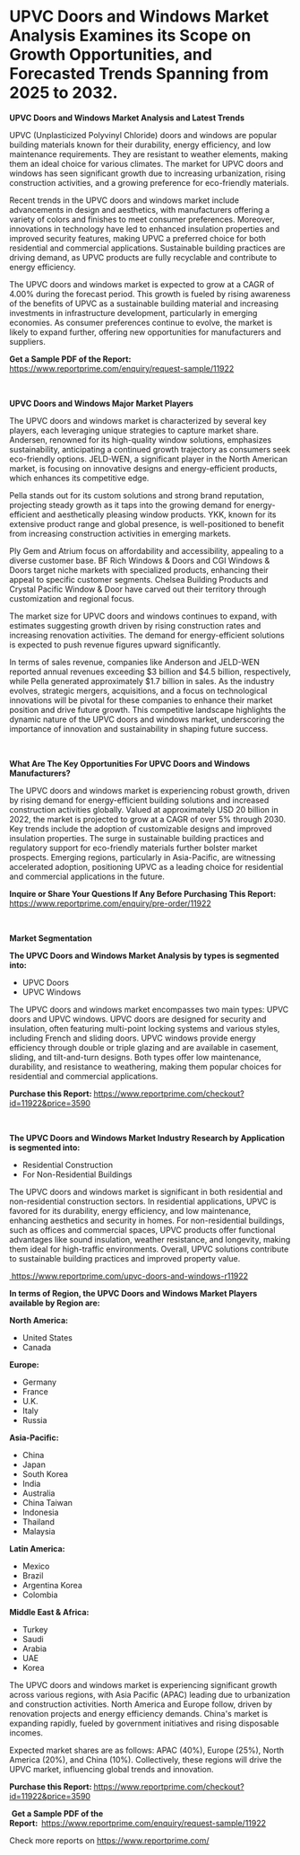 <p><h1>UPVC Doors and Windows Market Analysis Examines its Scope on Growth Opportunities, and Forecasted Trends Spanning from 2025 to 2032.</h1></p><p><strong>UPVC Doors and Windows Market Analysis and Latest Trends</strong></p>
<p><p>UPVC (Unplasticized Polyvinyl Chloride) doors and windows are popular building materials known for their durability, energy efficiency, and low maintenance requirements. They are resistant to weather elements, making them an ideal choice for various climates. The market for UPVC doors and windows has seen significant growth due to increasing urbanization, rising construction activities, and a growing preference for eco-friendly materials.</p><p>Recent trends in the UPVC doors and windows market include advancements in design and aesthetics, with manufacturers offering a variety of colors and finishes to meet consumer preferences. Moreover, innovations in technology have led to enhanced insulation properties and improved security features, making UPVC a preferred choice for both residential and commercial applications. Sustainable building practices are driving demand, as UPVC products are fully recyclable and contribute to energy efficiency.</p><p>The UPVC doors and windows market is expected to grow at a CAGR of 4.00% during the forecast period. This growth is fueled by rising awareness of the benefits of UPVC as a sustainable building material and increasing investments in infrastructure development, particularly in emerging economies. As consumer preferences continue to evolve, the market is likely to expand further, offering new opportunities for manufacturers and suppliers.</p></p>
<p><strong>Get a Sample PDF of the Report:&nbsp;</strong> <a href="https://www.reportprime.com/enquiry/request-sample/11922?utm_campaign=3523&utm_medium=2&utm_source=Github&utm_content=ia&utm_term=17032025&utm_id=upvc-doors-and-windows">https://www.reportprime.com/enquiry/request-sample/11922</a></p>
<p>&nbsp;</p>
<p><strong>UPVC Doors and Windows Major Market Players</strong></p>
<p><p>The UPVC doors and windows market is characterized by several key players, each leveraging unique strategies to capture market share. Andersen, renowned for its high-quality window solutions, emphasizes sustainability, anticipating a continued growth trajectory as consumers seek eco-friendly options. JELD-WEN, a significant player in the North American market, is focusing on innovative designs and energy-efficient products, which enhances its competitive edge.</p><p>Pella stands out for its custom solutions and strong brand reputation, projecting steady growth as it taps into the growing demand for energy-efficient and aesthetically pleasing window products. YKK, known for its extensive product range and global presence, is well-positioned to benefit from increasing construction activities in emerging markets.</p><p>Ply Gem and Atrium focus on affordability and accessibility, appealing to a diverse customer base. BF Rich Windows & Doors and CGI Windows & Doors target niche markets with specialized products, enhancing their appeal to specific customer segments. Chelsea Building Products and Crystal Pacific Window & Door have carved out their territory through customization and regional focus.</p><p>The market size for UPVC doors and windows continues to expand, with estimates suggesting growth driven by rising construction rates and increasing renovation activities. The demand for energy-efficient solutions is expected to push revenue figures upward significantly.</p><p>In terms of sales revenue, companies like Anderson and JELD-WEN reported annual revenues exceeding $3 billion and $4.5 billion, respectively, while Pella generated approximately $1.7 billion in sales. As the industry evolves, strategic mergers, acquisitions, and a focus on technological innovations will be pivotal for these companies to enhance their market position and drive future growth. This competitive landscape highlights the dynamic nature of the UPVC doors and windows market, underscoring the importance of innovation and sustainability in shaping future success.</p></p>
<p>&nbsp;</p>
<p><strong>What Are The Key Opportunities For UPVC Doors and Windows Manufacturers?</strong></p>
<p><p>The UPVC doors and windows market is experiencing robust growth, driven by rising demand for energy-efficient building solutions and increased construction activities globally. Valued at approximately USD 20 billion in 2022, the market is projected to grow at a CAGR of over 5% through 2030. Key trends include the adoption of customizable designs and improved insulation properties. The surge in sustainable building practices and regulatory support for eco-friendly materials further bolster market prospects. Emerging regions, particularly in Asia-Pacific, are witnessing accelerated adoption, positioning UPVC as a leading choice for residential and commercial applications in the future.</p></p>
<p><strong>Inquire or Share Your Questions If Any Before Purchasing This Report:</strong> <a href="https://www.reportprime.com/enquiry/pre-order/11922?utm_campaign=3523&utm_medium=2&utm_source=Github&utm_content=ia&utm_term=17032025&utm_id=upvc-doors-and-windows">https://www.reportprime.com/enquiry/pre-order/11922</a></p>
<p>&nbsp;</p>
<p><strong>Market Segmentation</strong></p>
<p><strong>The UPVC Doors and Windows Market Analysis by types is segmented into:</strong></p>
<p><ul><li>UPVC Doors</li><li>UPVC Windows</li></ul></p>
<p><p>The UPVC doors and windows market encompasses two main types: UPVC doors and UPVC windows. UPVC doors are designed for security and insulation, often featuring multi-point locking systems and various styles, including French and sliding doors. UPVC windows provide energy efficiency through double or triple glazing and are available in casement, sliding, and tilt-and-turn designs. Both types offer low maintenance, durability, and resistance to weathering, making them popular choices for residential and commercial applications.</p></p>
<p><strong>Purchase this Report:&nbsp;</strong><a href="https://www.reportprime.com/checkout?id=11922&price=3590&utm_campaign=3523&utm_medium=2&utm_source=Github&utm_content=ia&utm_term=17032025&utm_id=upvc-doors-and-windows">https://www.reportprime.com/checkout?id=11922&price=3590</a></p>
<p>&nbsp;</p>
<p><strong>The UPVC Doors and Windows Market Industry Research by Application is segmented into:</strong></p>
<p><ul><li>Residential Construction</li><li>For Non-Residential Buildings</li></ul></p>
<p><p>The UPVC doors and windows market is significant in both residential and non-residential construction sectors. In residential applications, UPVC is favored for its durability, energy efficiency, and low maintenance, enhancing aesthetics and security in homes. For non-residential buildings, such as offices and commercial spaces, UPVC products offer functional advantages like sound insulation, weather resistance, and longevity, making them ideal for high-traffic environments. Overall, UPVC solutions contribute to sustainable building practices and improved property value.</p></p>
<p><a href="https://www.reportprime.com/upvc-doors-and-windows-r11922?utm_campaign=3523&utm_medium=2&utm_source=Github&utm_content=ia&utm_term=17032025&utm_id=upvc-doors-and-windows">&nbsp;https://www.reportprime.com/upvc-doors-and-windows-r11922</a></p>
<p><strong>In terms of Region, the UPVC Doors and Windows Market Players available by Region are:</strong></p>
<p>
    <p> <strong> North America: </strong>
        <ul>
            <li>United States</li>
            <li>Canada</li>
        </ul>
        </p> 
    <p> <strong> Europe: </strong>
        <ul>
            <li>Germany</li>
            <li>France</li>
            <li>U.K.</li>
            <li>Italy</li>
            <li>Russia</li>
        </ul>
        </p> 
    <p> <strong> Asia-Pacific: </strong>
        <ul>
            <li>China</li>
            <li>Japan</li>
            <li>South Korea</li>
            <li>India</li>
            <li>Australia</li>
            <li>China Taiwan</li>
            <li>Indonesia</li>
            <li>Thailand</li>
            <li>Malaysia</li>
        </ul>
        </p> 
    <p> <strong> Latin America: </strong>
        <ul>
            <li>Mexico</li>
            <li>Brazil</li>
            <li>Argentina Korea</li>
            <li>Colombia</li>
        </ul>
        </p> 
    <p> <strong> Middle East & Africa: </strong>
        <ul>
            <li>Turkey</li>
            <li>Saudi</li>
            <li>Arabia</li>
            <li>UAE</li>
            <li>Korea</li>
        </ul>
    </p>
    </p>
<p><p>The UPVC doors and windows market is experiencing significant growth across various regions, with Asia Pacific (APAC) leading due to urbanization and construction activities. North America and Europe follow, driven by renovation projects and energy efficiency demands. China's market is expanding rapidly, fueled by government initiatives and rising disposable incomes. </p><p>Expected market shares are as follows: APAC (40%), Europe (25%), North America (20%), and China (10%). Collectively, these regions will drive the UPVC market, influencing global trends and innovation.</p></p>
<p><strong>Purchase this Report: </strong><a href="https://www.reportprime.com/checkout?id=11922&price=3590&utm_campaign=3523&utm_medium=2&utm_source=Github&utm_content=ia&utm_term=17032025&utm_id=upvc-doors-and-windows">https://www.reportprime.com/checkout?id=11922&price=3590</a></p>
<p>&nbsp;<strong>Get a Sample PDF of the Report:&nbsp;&nbsp;</strong><a href="https://www.reportprime.com/enquiry/request-sample/11922?utm_campaign=3523&utm_medium=2&utm_source=Github&utm_content=ia&utm_term=17032025&utm_id=upvc-doors-and-windows">https://www.reportprime.com/enquiry/request-sample/11922</a></p>
<p><strong></strong></p>
<p>Check more reports on <a href="https://www.reportprime.com/?utm_campaign=3523&utm_medium=2&utm_source=Github&utm_content=ia&utm_term=17032025&utm_id=upvc-doors-and-windows">https://www.reportprime.com/</a></p>